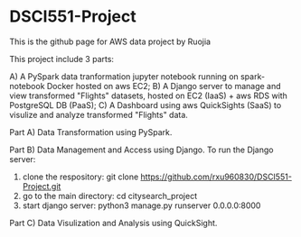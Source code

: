 # DSCI551-Project
This is the github page for AWS data project by Ruojia

This project include 3 parts:

A) A PySpark data tranformation jupyter notebook running on spark-notebook Docker hosted on aws EC2;
B) A Django server to manage and view transformed "Flights" datasets, hosted on EC2 (IaaS) + aws RDS with PostgreSQL DB (PaaS);
C) A Dashboard using aws QuickSights (SaaS) to visulize and analyze transformed "Flights" data.



Part A)
Data Transformation using PySpark.


Part B)
Data Management and Access using Django.
To run the Django server:
1. clone the respository: 
  git clone https://github.com/rxu960830/DSCI551-Project.git
2. go to the main directory:
  cd citysearch_project
3. start django server:
  python3 manage.py runserver 0.0.0.0:8000

Part C)
Data Visulization and Analysis using QuickSight.
